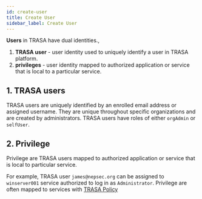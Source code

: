 ```yaml
---
id: create-user
title: Create User
sidebar_label: Create User
---
```




 **Users** in TRASA have dual identities., 
 
 1) **TRASA user** - user identity used to uniquely identify a user in TRASA platform.  
 2) **privileges** - user identity mapped to authorized application or service that is local to a particular service. 


## 1. TRASA users
TRASA users are uniquely identified by an enrolled email address or assigned username. They are unique throughout specific organizations and are created by administrators.
TRASA users have roles of either `orgAdmin` or `selfUser`. 


## 2. Privilege
Privilege are TRASA users mapped to authorized application or service that is local to particular service.

For example, TRASA user `james@nepsec.org` can be assigned to `winserver001` service authorized to log in as `Administrator`.
Privilege are often mapped to services with [TRASA Policy](https://seknox.com/trasa/docs/concepts/permissions-policies)
